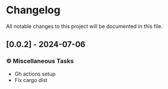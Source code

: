 # Changelog

All notable changes to this project will be documented in this file.

<!-- generated by git-cliff -->
## [0.0.2] - 2024-07-06

### ⚙️ Miscellaneous Tasks

- Gh actions setup
- Fix cargo dist

<!-- generated by git-cliff -->

